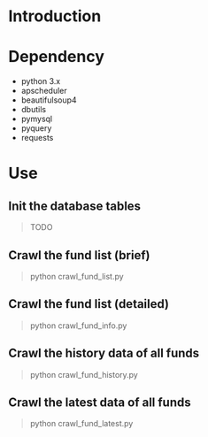 # Introduction

# Dependency

- python 3.x
- apscheduler
- beautifulsoup4
- dbutils
- pymysql
- pyquery
- requests

# Use
## Init the database tables
> TODO

## Crawl the fund list (brief)
> python crawl_fund_list.py

## Crawl the fund list (detailed)
> python crawl_fund_info.py

## Crawl the history data of all funds
> python crawl_fund_history.py

## Crawl the latest data of all funds
> python crawl_fund_latest.py
